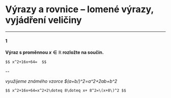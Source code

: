 # Výrazy a rovnice – lomené výrazy, vyjádření veličiny

---

#### 1

**Výraz s proměnnou $x\in \mathbb{R}$ rozložte na součin.**

`$$
  x^2+16x+64= 
$$`

--

*využijeme známého vzorce $\(a+b/)^2=a^2+2ab+b^2*

`$$ x^2+16x+64=x^2+2\doteq 8\doteq x+ 8^2=\(x+8\)^2 $$`
